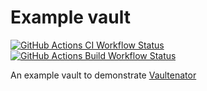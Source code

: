 # Example vault

<!-- dprint-ignore-start -->
[![GitHub Actions CI Workflow Status][1]][2]
[![GitHub Actions Build Workflow Status][1]][2]
<!-- dprint-ignore-end -->

An example vault to demonstrate [Vaultenator][1]

[1]: https://img.shields.io/github/actions/workflow/status/margined-protocol/example-vault/ci.yml?style=for-the-badge
[2]: https://github.com/margined-protocol/example-vault/actions/workflows/ci.yml
[3]: https://img.shields.io/github/actions/workflow/status/margined-protocol/example-vault/build.yml?style=for-the-badge
[4]: https://github.com/margined-protocol/example-vault/actions/workflows/build.yml
